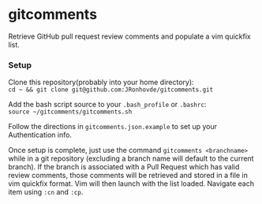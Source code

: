 # gitcomments
Retrieve GitHub pull request review comments and populate a vim quickfix list.

### Setup    
Clone this repository(probably into your home directory):   
    `cd ~ && git clone git@github.com:JRonhovde/gitcomments.git`

Add the bash script source to your `.bash_profile` or `.bashrc`:    
    `source ~/gitcomments/gitcomments.sh`    

Follow the directions in `gitcomments.json.example` to set up your Authentication info.    

Once setup is complete, just use the command `gitcomments <branchname>` while in a git repository (excluding a branch name will default to the current branch). If the branch is associated with a Pull Request which has valid review comments, those comments will be retrieved and stored in a file in vim quickfix format. Vim will then launch with the list loaded. Navigate each item using `:cn` and `:cp`.
